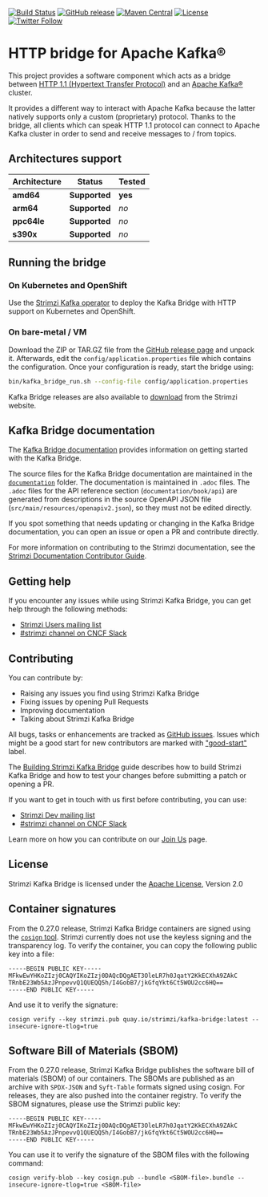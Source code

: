 [![Build Status](https://dev.azure.com/cncf/strimzi/_apis/build/status/strimzi-kafka-bridge?branchName=main)](https://dev.azure.com/cncf/strimzi/_build/latest?definitionId=34&branchName=main)
[![GitHub release](https://img.shields.io/github/release/strimzi/strimzi-kafka-bridge.svg)](https://github.com/strimzi/strimzi-kafka-bridge/releases/latest)
[![Maven Central](https://maven-badges.herokuapp.com/maven-central/io.strimzi/kafka-bridge/badge.svg)](https://maven-badges.herokuapp.com/maven-central/io.strimzi/kafka-bridge)
[![License](https://img.shields.io/badge/license-Apache--2.0-blue.svg)](http://www.apache.org/licenses/LICENSE-2.0)
[![Twitter Follow](https://img.shields.io/twitter/follow/strimziio?style=social)](https://twitter.com/strimziio)

# HTTP bridge for Apache Kafka®

This project provides a software component which acts as a bridge between [HTTP 1.1 (Hypertext Transfer Protocol)](https://tools.ietf.org/html/rfc2616) and an [Apache Kafka®](https://kafka.apache.org/) cluster.

It provides a different way to interact with Apache Kafka because the latter natively supports only a custom (proprietary) protocol.
Thanks to the bridge, all clients which can speak HTTP 1.1 protocol can connect to Apache Kafka cluster in order to send and receive messages to / from topics.

## Architectures support

| Architecture | Status        | Tested  |
|--------------|---------------|---------|
| **amd64**    | **Supported** | **yes** |
| **arm64**    | **Supported** | _no_    |
| **ppc64le**  | **Supported** | _no_    |
| **s390x**    | **Supported** | _no_    |

## Running the bridge

### On Kubernetes and OpenShift

Use the [Strimzi Kafka operator](https://strimzi.io/docs/operators/latest/deploying.html) to deploy the Kafka Bridge with HTTP support on Kubernetes and OpenShift.

### On bare-metal / VM

Download the ZIP or TAR.GZ file from the [GitHub release page](https://github.com/strimzi/strimzi-kafka-bridge/releases) and unpack it.
Afterwards, edit the `config/application.properties` file which contains the configuration.
Once your configuration is ready, start the bridge using:

```bash
bin/kafka_bridge_run.sh --config-file config/application.properties
```

Kafka Bridge releases are also available to [download](https://strimzi.io/downloads/) from the Strimzi website.

## Kafka Bridge documentation

The [Kafka Bridge documentation](https://strimzi.io/docs/bridge/latest/) provides information on getting started with the Kafka Bridge.

The source files for the Kafka Bridge documentation are maintained in the [`documentation`](/documentation) folder.
The documentation is maintained in `.adoc` files.
The `.adoc` files for the API reference section (`documentation/book/api`) are generated from descriptions in the source OpenAPI JSON file (`src/main/resources/openapiv2.json`), so they must not be edited directly.

If you spot something that needs updating or changing in the Kafka Bridge documentation, you can open an issue or open a PR and contribute directly. 

For more information on contributing to the Strimzi documentation, see the [Strimzi Documentation Contributor Guide](https://strimzi.io/contributing/guide/).

## Getting help

If you encounter any issues while using Strimzi Kafka Bridge, you can get help through the following methods:

- [Strimzi Users mailing list](https://lists.cncf.io/g/cncf-strimzi-users/topics)
- [#strimzi channel on CNCF Slack](https://slack.cncf.io/)

## Contributing

You can contribute by:
- Raising any issues you find using Strimzi Kafka Bridge
- Fixing issues by opening Pull Requests
- Improving documentation
- Talking about Strimzi Kafka Bridge

All bugs, tasks or enhancements are tracked as [GitHub issues](https://github.com/strimzi/strimzi-kafka-bridge/issues). Issues which
might be a good start for new contributors are marked with ["good-start"](https://github.com/strimzi/strimzi-kafka-bridge/labels/good-start) label.

The [Building Strimzi Kafka Bridge](BUILDING.md) guide describes how to build Strimzi Kafka Bridge and how to test your changes before submitting a patch or opening a PR.

If you want to get in touch with us first before contributing, you can use:

- [Strimzi Dev mailing list](https://lists.cncf.io/g/cncf-strimzi-dev/topics)
- [#strimzi channel on CNCF Slack](https://slack.cncf.io/)

Learn more on how you can contribute on our [Join Us](https://strimzi.io/join-us/) page.

## License

Strimzi Kafka Bridge is licensed under the [Apache License](./LICENSE), Version 2.0

## Container signatures

From the 0.27.0 release, Strimzi Kafka Bridge containers are signed using the [`cosign` tool](https://github.com/sigstore/cosign).
Strimzi currently does not use the keyless signing and the transparency log.
To verify the container, you can copy the following public key into a file:

```
-----BEGIN PUBLIC KEY-----
MFkwEwYHKoZIzj0CAQYIKoZIzj0DAQcDQgAET3OleLR7h0JqatY2KkECXhA9ZAkC
TRnbE23Wb5AzJPnpevvQ1QUEQQ5h/I4GobB7/jkGfqYkt6Ct5WOU2cc6HQ==
-----END PUBLIC KEY-----
```

And use it to verify the signature:

```
cosign verify --key strimzi.pub quay.io/strimzi/kafka-bridge:latest --insecure-ignore-tlog=true
```

## Software Bill of Materials (SBOM)

From the 0.27.0 release, Strimzi Kafka Bridge publishes the software bill of materials (SBOM) of our containers.
The SBOMs are published as an archive with `SPDX-JSON` and `Syft-Table` formats signed using cosign.
For releases, they are also pushed into the container registry.
To verify the SBOM signatures, please use the Strimzi public key:

```
-----BEGIN PUBLIC KEY-----
MFkwEwYHKoZIzj0CAQYIKoZIzj0DAQcDQgAET3OleLR7h0JqatY2KkECXhA9ZAkC
TRnbE23Wb5AzJPnpevvQ1QUEQQ5h/I4GobB7/jkGfqYkt6Ct5WOU2cc6HQ==
-----END PUBLIC KEY-----
```

You can use it to verify the signature of the SBOM files with the following command:

```
cosign verify-blob --key cosign.pub --bundle <SBOM-file>.bundle --insecure-ignore-tlog=true <SBOM-file>
```

